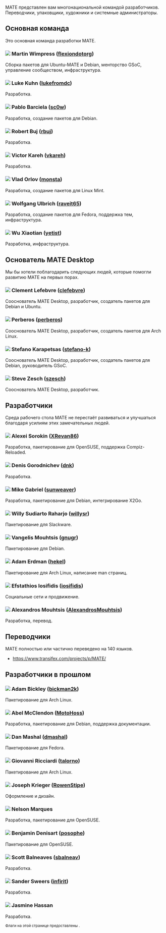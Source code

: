 <!--
.. link:
.. description:
.. tags:
.. date: 2011-12-05 07:25:21
.. title: Team
.. slug: team
-->

МАТЕ представлен вам многонациональной командой разработчиков.
Переводчики, упаковщики, художники и системные администраторы.

## Основная команда

Это основная команда разработки МАТЕ.

### ![](/assets/img/flags/32/United%20Kingdom\(Great%20Britain\).png) Martin Wimpress ([flexiondotorg](https://github.com/flexiondotorg))

Сборка пакетов для Ubuntu-MATE и Debian, менторство GSoC, управление сообществом, инфраструктура.

### ![](/assets/img/flags/32/USA.png) Luke Kuhn ([lukefromdc](https://github.com/lukefromdc))

Разработка.

### ![](/assets/img/flags/32/Galicia.png) Pablo Barciela ([sc0w](https://github.com/sc0w))

Разработка, создание пакетов для Debian.

### ![](/assets/img/flags/32/Catalonia.png) Robert Buj ([rbuj](https://github.com/rbuj))

Разработка.

### ![](/assets/img/flags/32/Puerto%20Rico.png) Victor Kareh ([vkareh](https://github.com/vkareh))

Разработка.

### ![](/assets/img/flags/32/Russian%20Federation.png) Vlad Orlov ([monsta](https://github.com/monsta))

Разработка, создание пакетов для Linux Mint.

### ![](/assets/img/flags/32/Germany.png) Wolfgang Ulbrich ([raveit65](https://github.com/raveit65))

Разработка, создание пакетов для Fedora, поддержка тем, инфраструктура.

### ![](/assets/img/flags/32/China.png) Wu Xiaotian ([yetist](https://github.com/yetist))

Разработка, инфраструктура.



## Основатель MATE Desktop

Мы бы хотели поблагодарить следующих людей, которые помогли развитию МАТЕ на первых порах.

### ![](/assets/img/flags/32/France.png) Clement Lefebvre ([clefebvre](https://github.com/clefebvre))

Сооснователь МАТЕ Desktop, разработчик, создатель пакетов для Debian и Ubuntu.

### ![](/assets/img/flags/32/Argentina.png) Perberos ([perberos](https://github.com/perberos))

Сооснователь MATE Desktop, разработчик, создатель пакетов для Arch Linux.

### ![](/assets/img/flags/32/Italy.png) Stefano Karapetsas ([stefano-k](https://github.com/stefano-k))

Сооснователь МАТЕ Desktop, разработчик, создатель пакетов для Debian, руководитель GSoC.

### ![](/assets/img/flags/32/USA.png) Steve Zesch ([szesch](https://github.com/szesch))

Сооснователь МАТЕ Desktop, разработчик.



## Разработчики

Среда рабочего стола МАТЕ не перестаёт развиваться и улучшаться благодаря
усилиям этих замечательных людей.

### ![](/assets/img/flags/32/Russian%20Federation.png) Alexei Sorokin ([XRevan86](https://github.com/XRevan86))

Разработка, пакетирование для OpenSUSE, поддержка Compiz-Reloaded.

### ![](/assets/img/flags/32/Russian%20Federation.png) Denis Gorodnichev ([dnk](https://github.com/dnk))

Разработка.

### ![](/assets/img/flags/32/Germany.png) Mike Gabriel ([sunweaver](https://github.com/sunweaver))

Разработка, пакетирование для Debian, интегрирование X2Go.

### ![](/assets/img/flags/32/Indonesia.png) Willy Sudiarto Raharjo ([willysr](https://github.com/willysr))

Пакетирование для Slackware.

### ![](/assets/img/flags/32/Greece.png) Vangelis Mouhtsis ([gnugr](https://github.com/gnugr))

Пакетирование для Debian.

### ![](/assets/img/flags/32/USA.png) Adam Erdman ([hekel](https://github.com/hekel))

Пакетирование для Arch Linux, написание man страниц.

### ![](/assets/img/flags/32/Greece.png) Efstathios Iosifidis ([iosifidis](https://github.com/iosifidis))

Социальные сети и продвижение.

### ![](/assets/img/flags/32/Greece.png) Alexandros Mouhtsis ([AlexandrosMouhtsis](https://github.com/AlexandrosMouhtsis))

Разработка, перевод.



## Переводчики

МАТЕ полностью или частично переведено на 140 языков.

  * <https://www.transifex.com/projects/p/MATE/>


## Разработчики в прошлом

### ![](/assets/img/flags/32/USA.png) Adam Bickley ([bickman2k](https://github.com/bickman2k))

Пакетирование для Arch Linux.

### ![](/assets/img/flags/32/USA.png) Abel McClendon ([MotoHoss](https://github.com/MotoHoss))

Разработка, пакетирование для Debian, поддержка документации.

### ![](/assets/img/flags/32/USA.png) Dan Mashal ([dmashal](https://github.com/dmashal))

Пакетирование для Fedora.

### ![](/assets/img/flags/32/Italy.png) Giovanni Ricciardi ([talorno](https://github.com/talorno))

Пакетирование для Arch Linux.

### ![](/assets/img/flags/32/USA.png) Joseph Krieger ([RowenStipe](https://github.com/RowenStipe))

Оформление и дизайн.

### ![](/assets/img/flags/32/Portugal.png) Nelson Marques

Разработка, пакетирование для OpenSUSE.

### ![](/assets/img/flags/32/France.png) Benjamin Denisart ([posophe](https://github.com/posophe))

Пакетирование для OpenSUSE.

### ![](/assets/img/flags/32/Canada.png) Scott Balneaves ([sbalneav](https://github.com/sbalneav))

Разработка.

### ![](/assets/img/flags/32/Netherlands.png) Sander Sweers ([infirit](https://github.com/infirit))

Разработка.

### ![](/assets/img/flags/32/Egypt.png) Jasmine Hassan

Разработка.

<small>
Флаги на этой странице предоставлены <http://www.icondrawer.com>.
</small>
